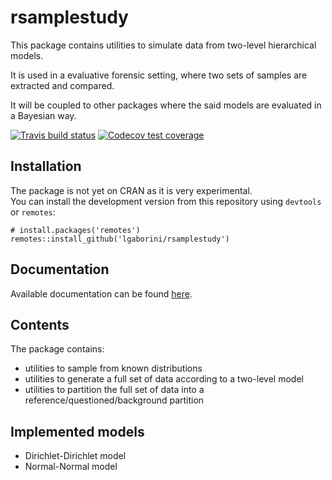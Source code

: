 # rsamplestudy

This package contains utilities to simulate data from two-level hierarchical models.

It is used in a evaluative forensic setting, where two sets of samples are extracted and compared.

It will be coupled to other packages where the said models are evaluated in a Bayesian way.

[![Travis build status](https://travis-ci.org/lgaborini/rsamplestudy.svg?branch=master)](https://travis-ci.org/lgaborini/rsamplestudy)
[![Codecov test coverage](https://codecov.io/gh/lgaborini/rsamplestudy/branch/master/graph/badge.svg)](https://codecov.io/gh/lgaborini/rsamplestudy?branch=master)

## Installation

The package is not yet on CRAN as it is very experimental.   
You can install the development version from this repository using `devtools` or `remotes`:

```
# install.packages('remotes')
remotes::install_github('lgaborini/rsamplestudy')
```

## Documentation

Available documentation can be found [here](https://lgaborini.github.io/rsamplestudy/).

## Contents

The package contains:

- utilities to sample from known distributions
- utilities to generate a full set of data according to a two-level model
- utilities to partition the full set of data into a reference/questioned/background partition

## Implemented models

- Dirichlet-Dirichlet model
- Normal-Normal model

